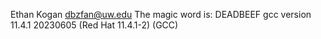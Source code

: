 Ethan Kogan
dbzfan@uw.edu
The magic word is: DEADBEEF
gcc version 11.4.1 20230605 (Red Hat 11.4.1-2) (GCC)
